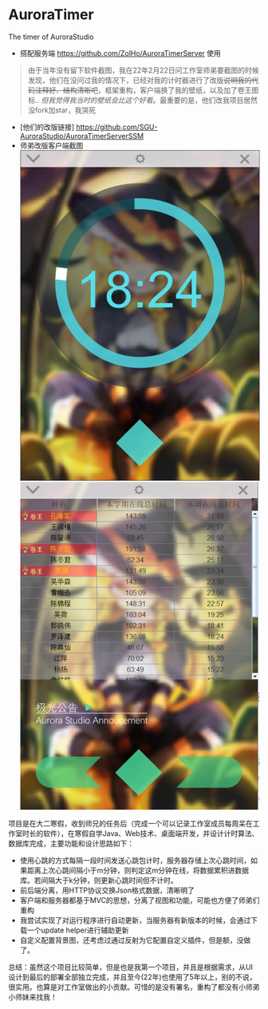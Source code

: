 # AuroraTimer

The timer of AuroraStudio

- 搭配服务端 https://github.com/ZolHo/AuroraTimerServer 使用

> 由于当年没有留下软件截图，我在22年2月22日问工作室师弟要截图的时候发现，他们在没问过我的情况下，已经对我的计时器进行了改版~~说明我的代码注释好、结构清晰吧~~，框架重构，客户端换了我的壁纸，以及加了卷王图标.. *但我觉得我当时的壁纸会比这个好看*。最重要的是，他们改我项目居然没fork加star，我哭死
- [他们的改版链接] https://github.com/SGU-AuroraStudio/AuroraTimerServerSSM
- 师弟改版客户端截图 ![front](./timer_fr.png) ![back](./timer_bc.png)


项目是在大二寒假，收到师兄的任务后（完成一个可以记录工作室成员每周呆在工作室时长的软件），在寒假自学Java、Web技术、桌面端开发，并设计计时算法、数据库完成，主要功能和设计思路如下：
- 使用心跳的方式每隔一段时间发送心跳包计时，服务器存储上次心跳时间，如果距离上次心跳间隔小于m分钟，则判定这m分钟在线，将数据累积进数据库。若间隔大于k分钟，则更新心跳时间但不计时。
- 前后端分离，用HTTP协议交换Json格式数据，清晰明了
- 客户端和服务器都基于MVC的思想，分离了视图和功能，可能也方便了师弟们重构
- 我尝试实现了对运行程序进行自动更新，当服务器有新版本的时候，会通过下载一个update helper进行辅助更新
- 自定义配置背景图，还考虑过通过反射为它配置自定义插件，但是额，没做了。

总结：虽然这个项目比较简单，但是也是我第一个项目，并且是根据需求，从UI设计到最后的部署全部独立完成，并且至今(22年)也使用了5年以上，别的不说，很实用。也算是对工作室做出的小贡献。可惜的是没有署名，重构了都没有小师弟小师妹来找我！
